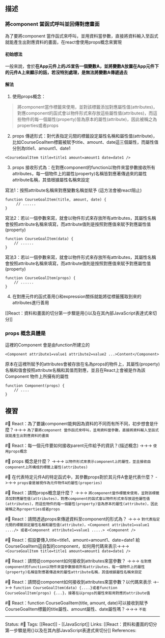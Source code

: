 ## 描述



### 將component 當函式呼叫並回傳對應畫面
為了要將component 當作函式來呼叫，並用資料當參數，直接將資料輸入至函式就能產生出對應資料的畫面，在react會使用props概念來實現


#### 初始想法
一般來說，會於**在App元件上的JS宣告一個變數A，並將變數A放置在App元件下的元件A上來顯示的話，若沒特別處理，是無法將變數A傳遞過去**


#### 解法
1. 使用props概念：
> 將component當作標籤來使用，並對該標籤添加對應屬性值(attributes)，對應component的函式會以物件形式來存放這些屬性值(attributes)，而這些物件的每一個屬性(property)皆為原本的屬性(attribute)，因此被稱之為properties或者props

2. props 傳遞形式：對代表指定元間的標籤設定屬性名稱和屬性值(attribute)，比如CourseGoalItem標籤被賦予title、amount、date這三個屬性，而屬性值分別為title1、amount1、date1
```
<CourseGoalItem title=title1 amount=amount1 date=date1 />
```
3. props 接收形式為：在對應component的function以物件來當參數接收所有attributes，每一個物件上的屬性(property)名稱皆對應著傳過來的屬性attribute名稱，其值根據屬性名稱來設定

寫法1：按照attribute名稱來對應變數名稱並賦予 (這方法會被react阻止)
```
function CourseGoalItem(title, amount, date) {
     // ......
}
```
寫法2：若以一個參數來寫，就會以物件形式來存放所有attributes，其屬性名稱會按照attribute名稱來填寫，而attribute值則是按照對應值來賦予對應屬性值(property)
```
function CourseGoalItem(data) {
    // ......
}
```


寫法3：若以一個參數來寫，就會以物件形式來存放所有attributes，其屬性名稱會按照attribute名稱來填寫，而attribute值則是按照對應值來賦予對應屬性值(property)
```
function CourseGoalItem(props) {
    // ......
}
```

4. 在對應元件的函式善用{}和expression關係就能將從標籤獲取到來的attributes進行善用

[[React：資料和畫面的切分第一步驟是用{}以及在其內部JavaScript表達式來切分]]




### props 概念具體是


這裡的Component 會是由function所建立的
```
<Component attribute1=value1 attribute2=value2 ...>Content</Component>
```

原本在這裡所賦予的attributes會被存放在名為props的物件上，其屬性(property)名稱和值會按照attribute名稱和其值而對應，並且在React上會被是作為該Component 物件上所擁有的屬性
```
function Component(props) {
	// ....
}
```

## 複習
#🧠 React：為了要讓component能夠因為資料的不同而有所不同，初步想會是什麼？->->-> `為了要將component 當作函式來呼叫，並用資料當參數，直接將資料輸入至函式就能產生出對應資料的畫面`
<!--SR:!2023-05-30,181,250-->

#🧠 React：每一個元件要如何接收parent元件給予的資訊？(描述概念) ->->-> `使用props概念`
<!--SR:!2022-12-17,74,250-->



#🧠 props 概念是什麼？ ->->-> `以物件形式來表示component上的屬性，並且接收由component上所構成的標籤上屬性(attributes)`
<!--SR:!2022-12-07,73,250-->


#🧠 在代表特定元件A的特定函式中，其參數props對於其元件A會是代表什麼？ ->->-> `props會是被視作為元件物件A的屬性(properies)`
<!--SR:!2022-12-04,71,250-->

#🧠 React：請問props概念是什麼？ ->->-> `將component當作標籤來使用，並對該標籤添加對應屬性值(attributes)，對應component的函式會以物件形式來存放這些屬性值(attributes)，而這些物件的每一個屬性(property)皆為原本的屬性(attribute)，因此被稱之為properties或者props`
<!--SR:!2023-06-18,195,250-->

#🧠 React：請問透過props來傳遞資料至component的形式為？ ->->-> `對代表指定元間的標籤設定屬性名稱和屬性值(attribute)，<Component attribute1=value1 ..../> 或者<Component attribute1=value1 .....> <Component />`
<!--SR:!2023-05-31,181,250-->

#🧠 React：假設要傳入title=title1、amount=amount1、date=date1 給CourseGoalItem這自製的component，如何用代碼來表示->->-> `<CourseGoalItem title=title1 amount=amount1 date=date1 />`
<!--SR:!2022-12-04,73,250-->


#🧠 React：請問從component如何接收到attributes來當參數？ ->->-> `在對應component的function以物件來當參數接收所有attributes，每一個物件上的屬性(property)名稱皆對應著傳過來的屬性attribute名稱，其值根據屬性名稱來設定`
<!--SR:!2023-05-24,177,250-->

#🧠 React：請問從component如何接收到attributes來當參數？以代碼來表示 ->->-> `function CourseGoalItem(data) {....}或者function CourseGoalItem(props) {...}，接著在以props的屬性來取用對應的attribute值`
<!--SR:!2023-06-16,193,250-->

#🧠 React：function CourseGoalItem(title, amount, date)可以接收到賦予CourseGoalItem標籤的title屬性、amount屬性、date屬性嗎？->->-> `不能`
<!--SR:!2023-03-17,129,250-->


---
Status: #🌱 
Tags:
[[React]] - [[JavaScript]]
Links:
[[React：資料和畫面的切分第一步驟是用{}以及在其內部JavaScript表達式來切分]]
References:
